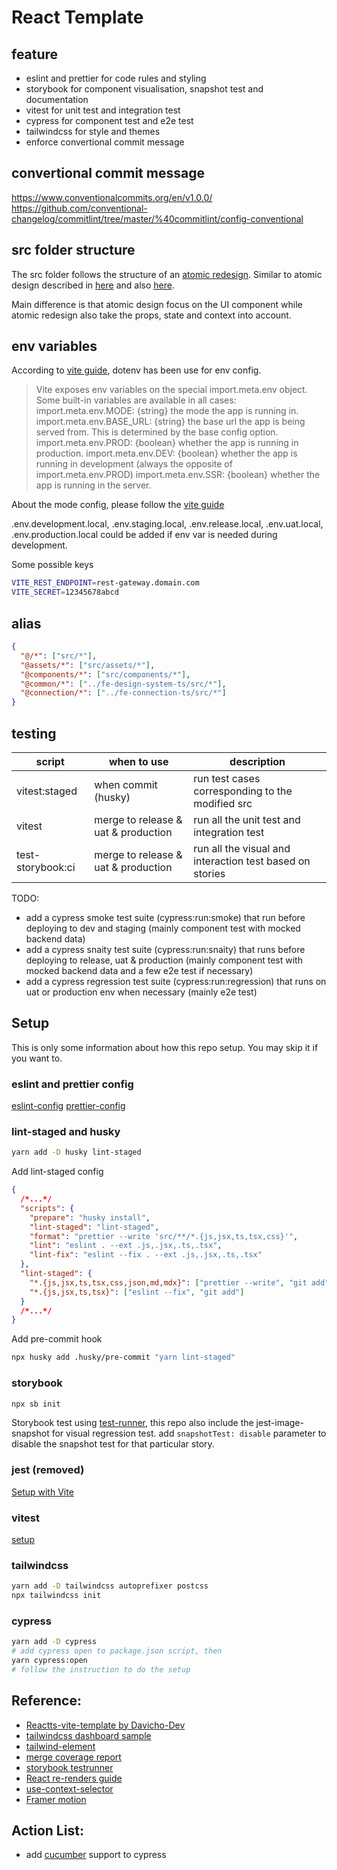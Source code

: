 # React Template

## feature

- eslint and prettier for code rules and styling
- storybook for component visualisation, snapshot test and documentation
- vitest for unit test and integration test
- cypress for component test and e2e test
- tailwindcss for style and themes
- enforce convertional commit message

## convertional commit message

https://www.conventionalcommits.org/en/v1.0.0/ <br />
https://github.com/conventional-changelog/commitlint/tree/master/%40commitlint/config-conventional

## src folder structure

The src folder follows the structure of an [atomic redesign](https://github.com/takefumi-yoshii/atomic-redesign). Similar to atomic design described in [here](https://medium.com/yemeksepeti-teknoloji/atomic-design-system-in-frontend-bdbb919290b4) and also [here](https://paulonteri.com/thoughts/atomic-design-react).

Main difference is that atomic design focus on the UI component while atomic redesign also take the props, state and context into account.

## env variables

According to [vite guide](https://vitejs.dev/guide/env-and-mode.html), dotenv has been use for env config.

> Vite exposes env variables on the special import.meta.env object. Some built-in variables are available in all cases:
> import.meta.env.MODE: {string} the mode the app is running in.
> import.meta.env.BASE_URL: {string} the base url the app is being served from. This is determined by the base config option.
> import.meta.env.PROD: {boolean} whether the app is running in production.
> import.meta.env.DEV: {boolean} whether the app is running in development (always the opposite of import.meta.env.PROD)
> import.meta.env.SSR: {boolean} whether the app is running in the server.

About the mode config, please follow the [vite guide](https://vitejs.dev/guide/env-and-mode.html#modes)

.env.development.local, .env.staging.local, .env.release.local, .env.uat.local, .env.production.local could be added if env var is needed during development.

Some possible keys

```bash
VITE_REST_ENDPOINT=rest-gateway.domain.com
VITE_SECRET=12345678abcd
```

## alias

```json
{
  "@/*": ["src/*"],
  "@assets/*": ["src/assets/*"],
  "@components/*": ["src/components/*"],
  "@common/*": ["../fe-design-system-ts/src/*"],
  "@connection/*": ["../fe-connection-ts/src/*"]
}
```

## testing

| script            | when to use                         | description                                              |
| ----------------- | ----------------------------------- | -------------------------------------------------------- |
| vitest:staged     | when commit (husky)                 | run test cases corresponding to the modified src         |
| vitest            | merge to release & uat & production | run all the unit test and integration test               |
| test-storybook:ci | merge to release & uat & production | run all the visual and interaction test based on stories |

TODO:

- add a cypress smoke test suite (cypress:run:smoke) that run before deploying to dev and staging (mainly component test with mocked backend data)
- add a cypress snaity test suite (cypress:run:snaity) that runs before deploying to release, uat & production (mainly component test with mocked backend data and a few e2e test if necessary)
- add a cypress regression test suite (cypress:run:regression) that runs on uat or production env when necessary (mainly e2e test)

## Setup

This is only some information about how this repo setup. You may skip it if you want to.

### eslint and prettier config

[eslint-config](https://www.npmjs.com/package/@joengsh/eslint-config-react?activeTab=readme)
[prettier-config](https://www.npmjs.com/package/@joengsh/prettier-config)

### lint-staged and husky

```bash
yarn add -D husky lint-staged
```

Add lint-staged config

```json
{
  /*...*/
  "scripts": {
    "prepare": "husky install",
    "lint-staged": "lint-staged",
    "format": "prettier --write 'src/**/*.{js,jsx,ts,tsx,css}'",
    "lint": "eslint . --ext .js,.jsx,.ts,.tsx",
    "lint-fix": "eslint --fix . --ext .js,.jsx,.ts,.tsx"
  },
  "lint-staged": {
    "*.{js,jsx,ts,tsx,css,json,md,mdx}": ["prettier --write", "git add"],
    "*.{js,jsx,ts,tsx}": ["eslint --fix", "git add"]
  }
  /*...*/
}
```

Add pre-commit hook

```bash
npx husky add .husky/pre-commit "yarn lint-staged"
```

### storybook

```bash
npx sb init
```

Storybook test using [test-runner](https://storybook.js.org/addons/@storybook/test-runner), this repo also include the jest-image-snapshot for visual regression test. add `snapshotTest: disable` parameter to disable the snapshot test for that particular story.

### jest (removed)

[Setup with Vite](https://hung.dev/posts/jest-vite)

### vitest

[setup](https://vitest.dev/guide/)

### tailwindcss

```bash
yarn add -D tailwindcss autoprefixer postcss
npx tailwindcss init
```

### cypress

```bash
yarn add -D cypress
# add cypress open to package.json script, then
yarn cypress:open
# follow the instruction to do the setup
```

## Reference:

- [Reactts-vite-template by Davicho-Dev](https://github.com/Davicho-Dev/ReactTs-Vite-Jest-Testing_Library-TailwindCSS-Cypress-Storybook)
- [tailwindcss dashboard sample](https://tailwindcomponents.com/component/responsive-admin-template)
- [tailwind-element](https://tailwind-elements.com/docs/standard/designblocks/landing-page/)
- [merge coverage report](https://dev.to/penx/combining-storybook-cypress-and-jest-code-coverage-4pa5)
- [storybook testrunner](https://storybook.js.org/addons/@storybook/test-runner)
- [React re-renders guide](https://www.developerway.com/posts/react-re-renders-guide)
- [use-context-selector](https://dev.to/romaintrotard/use-context-selector-demystified-4f8e)
- [Framer motion](https://www.framer.com/motion/)

## Action List:

- add [cucumber](https://www.npmjs.com/package/cypress-cucumber-preprocessor) support to cypress
